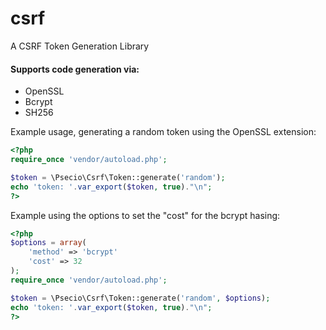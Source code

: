 csrf
====

A CSRF Token Generation Library

#### Supports code generation via:

- OpenSSL
- Bcrypt
- SH256

Example usage, generating a random token using the OpenSSL extension:


```php
<?php
require_once 'vendor/autoload.php';

$token = \Psecio\Csrf\Token::generate('random');
echo 'token: '.var_export($token, true)."\n";
?>
```

Example using the options to set the "cost" for the bcrypt hasing:

```php
<?php
$options = array(
	'method' => 'bcrypt'
	'cost' => 32
);
require_once 'vendor/autoload.php';

$token = \Psecio\Csrf\Token::generate('random', $options);
echo 'token: '.var_export($token, true)."\n";
?>
```